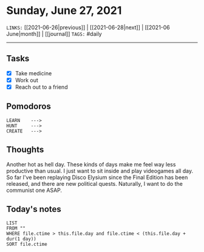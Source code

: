# Sunday, June 27, 2021
`LINKS:` [[2021-06-26|previous]] | [[2021-06-28|next]] |  [[2021-06 June|month]] | [[journal]] 
`TAGS:` #daily

---
## Tasks
- [x]  Take medicine
- [x]  Work out
- [x]  Reach out to a friend

## Pomodoros
```
LEARN    ---> 
HUNT     ---> 
CREATE   ---> 
```

## Thoughts
Another hot as hell day. These kinds of days make me feel way less productive than usual. I just want to sit inside and play videogames all day. So far I've been replaying Disco Elysium since the Final Edition has been released, and there are new political quests. Naturally, I want to do the communist one ASAP. 

## Today's notes
```dataview
LIST 
FROM ""
WHERE file.ctime > this.file.day and file.ctime < (this.file.day + dur(1 day))
SORT file.ctime
```
